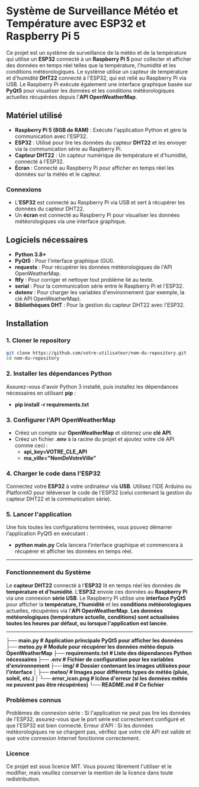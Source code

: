 # **Système de Surveillance Météo et Température avec ESP32 et Raspberry Pi 5**

Ce projet est un système de surveillance de la météo et de la température qui utilise un **ESP32** connecté à un **Raspberry Pi 5** pour collecter et afficher des données en temps réel telles que la température, l'humidité et les conditions météorologiques. Le système utilise un capteur de température et d'humidité **DHT22** connecté à l'ESP32, qui est relié au Raspberry Pi via USB. Le Raspberry Pi exécute également une interface graphique basée sur **PyQt5** pour visualiser les données et les conditions météorologiques actuelles récupérées depuis l'**API OpenWeatherMap**.

## **Matériel utilisé**

- **Raspberry Pi 5 (8GB de RAM)** : Exécute l'application Python et gère la communication avec l'ESP32.
- **ESP32** : Utilisé pour lire les données du capteur **DHT22** et les envoyer via la communication série au Raspberry Pi.
- **Capteur DHT22** : Un capteur numérique de température et d'humidité, connecté à l'ESP32.
- **Écran** : Connecté au Raspberry Pi pour afficher en temps réel les données sur la météo et le capteur.

### **Connexions**
- L'**ESP32** est connecté au Raspberry Pi via USB et sert à récupérer les données du capteur DHT22.
- Un **écran** est connecté au Raspberry Pi pour visualiser les données météorologiques via une interface graphique.

## **Logiciels nécessaires**

- **Python 3.8+**
- **PyQt5** : Pour l'interface graphique (GUI).
- **requests** : Pour récupérer les données météorologiques de l'API OpenWeatherMap.
- **ftfy** : Pour corriger et nettoyer tout problème lié au texte.
- **serial** : Pour la communication série entre le Raspberry Pi et l'ESP32.
- **dotenv** : Pour charger les variables d'environnement (par exemple, la clé API OpenWeatherMap).
- **Bibliothèques DHT** : Pour la gestion du capteur DHT22 avec l'ESP32.

## **Installation**

### 1. Cloner le repository

```bash
git clone https://github.com/votre-utilisateur/nom-du-repository.git
cd nom-du-repository
```

### 2. Installer les dépendances Python
Assurez-vous d'avoir Python 3 installé, puis installez les dépendances nécessaires en utilisant **pip** :
- **pip install -r requirements.txt**

### 3. Configurer l'API OpenWeatherMap
- Créez un compte sur **OpenWeatherMap** et obtenez une **clé API**.
- Créez un fichier **.env** à la racine du projet et ajoutez votre clé API comme ceci :
  - **api_key=VOTRE_CLE_API**
  - **ma_ville="NomDeVotreVille"**
  
### 4. Charger le code dans l'ESP32
Connectez votre **ESP32** à votre ordinateur via **USB**.
Utilisez l'IDE Arduino ou PlatformIO pour téléverser le code de l'ESP32 (celui contenant la gestion du capteur DHT22 et la communication série).

### 5. Lancer l'application
Une fois toutes les configurations terminées, vous pouvez démarrer l'application PyQt5 en exécutant :

- **python main.py**
Cela lancera l'interface graphique et commencera à récupérer et afficher les données en temps réel.
---
### Fonctionnement du Système
Le **capteur DHT22** connecté à l'**ESP32** lit en temps réel les données de **température et d'humidité**.
L'**ESP32** envoie ces données au **Raspberry Pi** via une connexion **série USB**.
Le Raspberry Pi utilise une **interface PyQt5** pour afficher la **température, l'humidité** et les **conditions météorologiques** actuelles, récupérées via l'**API OpenWeatherMap**.
**Les données météorologiques (température actuelle, conditions) sont actualisées toutes les heures par défaut, ou lorsque l'application est lancée**.

---

**├── main.py                    # Application principale PyQt5 pour afficher les données
├── meteo.py                   # Module pour récupérer les données météo depuis OpenWeatherMap
├── requirements.txt           # Liste des dépendances Python nécessaires
├── .env                       # Fichier de configuration pour les variables d'environnement
├── img/                       # Dossier contenant les images utilisées pour l'interface
│   ├── meteo/                 # Images pour différents types de météo (pluie, soleil, etc.)
│   └── error_icon.png         # Icône d'erreur (si les données météo ne peuvent pas être récupérées)
└── README.md                  # Ce fichier**

### Problèmes connus
Problèmes de connexion série : Si l'application ne peut pas lire les données de l'ESP32, assurez-vous que le port série est correctement configuré et que l'ESP32 est bien connecté.
Erreur d'API : Si les données météorologiques ne se chargent pas, vérifiez que votre clé API est valide et que votre connexion Internet fonctionne correctement.

### Licence
Ce projet est sous licence MIT. Vous pouvez librement l'utiliser et le modifier, mais veuillez conserver la mention de la licence dans toute redistribution.


